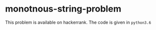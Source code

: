 # monotnous-string-problem

This problem is available on hackerrank.
The code is given in ``python3.6``

